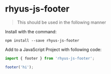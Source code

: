 # rhyus-js-footer

> This should be used in the following manner

Install with the command:
```
npm install --save rhyus-js-footer
```

Add to a JavaScript Project with following code:
```javascript
import { footer } from 'rhyus-js-footer';

footer('hi');
```